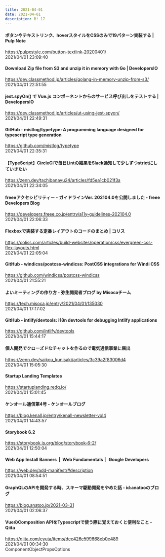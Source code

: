 ```yaml
---
title: 2021-04-01
date: 2021-04-01
description: B! 17
---
```


#### ボタンやテキストリンク、hoverスタイルをCSSのみで19パターン実装する | Pulp Note
https://pulpxstyle.com/button-textlink-20200401/<br>
2021/04/01 23:09:40<br>


#### Download Zip file from S3 and unzip it in memory with Go | DevelopersIO
https://dev.classmethod.jp/articles/golang-in-memory-unzip-from-s3/<br>
2021/04/01 22:51:55<br>


#### jest.spyOn() で Vue.js コンポーネントからのサービス呼び出しをテストする | DevelopersIO
https://dev.classmethod.jp/articles/ut-using-jest-spyon/<br>
2021/04/01 22:49:31<br>


#### GitHub - mistlog/typetype: A programming language designed for typescript type generation
https://github.com/mistlog/typetype<br>
2021/04/01 22:35:31<br>


#### 【TypeScript】CircleCIで毎日Lintの結果をSlack通知して少しずつstrictにしていきたい
https://zenn.dev/tachibanayu24/articles/fd5ea1cb021f3a<br>
2021/04/01 22:34:05<br>


#### freeeアクセシビリティー・ガイドラインVer. 202104.0を公開しました - freee Developers Blog
https://developers.freee.co.jp/entry/a11y-guidelines-202104.0<br>
2021/04/01 22:06:33<br>


#### Flexboxで実装する定番レイアウトのコードのまとめ | コリス
https://coliss.com/articles/build-websites/operation/css/evergreen-css-flex-layouts.html<br>
2021/04/01 22:05:04<br>


#### GitHub - windicss/postcss-windicss: PostCSS integrations for Windi CSS
https://github.com/windicss/postcss-windicss<br>
2021/04/01 21:55:21<br>


#### よいミーティングの作り方 - 弥生開発者ブログ by Misocaチーム
https://tech.misoca.jp/entry/2021/04/01/135030<br>
2021/04/01 17:17:02<br>


#### GitHub - intlify/devtools: i18n devtools for debugging Intlify applications
https://github.com/intlify/devtools<br>
2021/04/01 15:44:17<br>


#### 個人開発でクローズドなチャットを作るので電気通信事業に届出
https://zenn.dev/saikou_kunisaki/articles/3c39a2f83006d4<br>
2021/04/01 15:05:30<br>


#### Startup Landing Templates
https://startuplanding.redq.io/<br>
2021/04/01 15:01:45<br>


#### ケンオール通信第4号 - ケンオールブログ
https://blog.kenall.jp/entry/kenall-newsletter-vol4<br>
2021/04/01 14:43:57<br>


#### Storybook 6.2
https://storybook.js.org/blog/storybook-6-2/<br>
2021/04/01 12:50:04<br>


#### Web App Install Banners  |  Web Fundamentals  |  Google Developers
https://web.dev/add-manifest/#description<br>
2021/04/01 08:54:51<br>


#### GraphQLのAPIを開発する時、スキーマ駆動開発をやめた話 - id:anatooのブログ
https://blog.anatoo.jp/2021-03-31<br>
2021/04/01 02:06:37<br>


#### VueのComposition APIをTypescriptで使う際に覚えておくと便利なこと - Qiita
https://qiita.com/eyuta/items/dee426c599668eb0e489<br>
2021/04/01 00:34:30<br>
ComponentObjectPropsOptions


